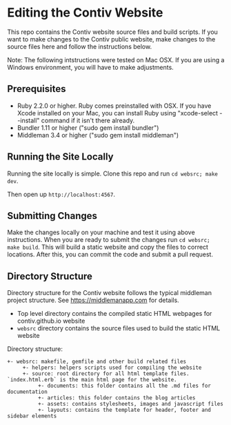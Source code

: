 # Editing the Contiv Website

This repo contains the Contiv website source files and build scripts. If you want to make changes to the Contiv public website, make changes to the source files here and follow the instructions below.

Note: The following intstructions were tested on Mac OSX. If you are using a Windows environment, you will have to make adjustments.

## Prerequisites

- Ruby 2.2.0 or higher. Ruby comes preinstalled with OSX. If you have Xcode installed on your Mac, you can install Ruby using "xcode-select --install" command if it isn't there already.
- Bundler 1.11 or higher ("sudo gem install bundler")
- Middleman 3.4 or higher ("sudo gem install middleman")


## Running the Site Locally

Running the site locally is simple. Clone this repo and run `cd websrc; make dev`.

Then open up `http://localhost:4567`.


## Submitting Changes
Make the changes locally on your machine and test it using above instructions.
When you are ready to submit the changes run `cd websrc; make build`. This will build a static website and copy the files to correct locations. After this, you can commit the code and submit a pull request.

## Directory Structure

Directory structure for the Contiv website follows the typical middleman project structure. See https://middlemanapp.com for details.

- Top level directory contains the compiled static HTML webpages for contiv.github.io website
- `websrc` directory contains the source files used to build the static HTML website

Directory structure:

```
+- websrc: makefile, gemfile and other build related files
	 +- helpers: helpers scripts used for compiling the website
	 +- source: root directory for all html template files. `index.html.erb` is the main html page for the website.
	  	  +- documents: this folder contains all the .md files for documentation
		  +- articles: this folder contains the blog articles
		  +- assets: contains stylesheets, images and javascript files
		  +- layouts: contains the template for header, footer and sidebar elements
```
